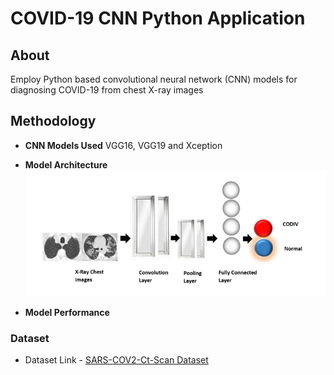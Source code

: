 # COVID-19 CNN Python Application

## About
Employ Python based convolutional neural network (CNN) models for diagnosing COVID-19 from chest X-ray images

## Methodology

- **CNN Models Used**
  VGG16, VGG19 and Xception

- **Model Architecture**
  ![img.png](img.png)

- **Model Performance**

### Dataset
- Dataset Link - [SARS-COV2-Ct-Scan Dataset](https://www.kaggle.com/plameneduardo/sarscov2-ctscan-dataset)
